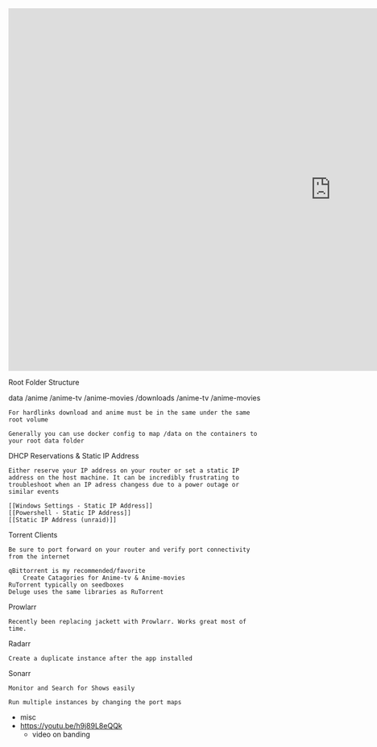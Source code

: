 <iframe width="1280" height="720" src="https://www.youtube.com/embed/9UfKcrxfZeI" title="YouTube video player" frameborder="0" allow="accelerometer; autoplay; clipboard-write; encrypted-media; gyroscope; picture-in-picture" allowfullscreen></iframe>

Root Folder Structure

data
	/anime
		/anime-tv
		/anime-movies
	/downloads
		/anime-tv
		/anime-movies
	

	For hardlinks download and anime must be in the same under the same root volume
	
	Generally you can use docker config to map /data on the containers to your root data folder 

DHCP Reservations & Static IP Address

	Either reserve your IP address on your router or set a static IP address on the host machine. It can be incredibly frustrating to troubleshoot when an IP adress changess due to a power outage or similar events
	
	[[Windows Settings - Static IP Address]]
	[[Powershell - Static IP Address]]
	[[Static IP Address (unraid)]]

Torrent Clients

	Be sure to port forward on your router and verify port connectivity from the internet
	
	qBittorrent is my recommended/favorite
		Create Catagories for Anime-tv & Anime-movies
	RuTorrent typically on seedboxes
	Deluge uses the same libraries as RuTorrent

Prowlarr

	Recently been replacing jackett with Prowlarr. Works great most of time.
	
Radarr
	
	Create a duplicate instance after the app installed
	
Sonarr

	Monitor and Search for Shows easily

	Run multiple instances by changing the port maps
	
- misc
- https://youtu.be/h9j89L8eQQk
	- video on banding